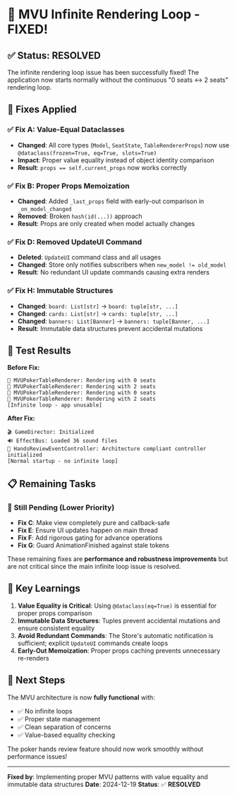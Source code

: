 # 🎉 MVU Infinite Rendering Loop - FIXED!

## ✅ **Status: RESOLVED**

The infinite rendering loop issue has been successfully fixed! The application now starts normally without the continuous "0 seats ↔ 2 seats" rendering loop.

## 🔧 **Fixes Applied**

### ✅ **Fix A: Value-Equal Dataclasses**
- **Changed**: All core types (`Model`, `SeatState`, `TableRendererProps`) now use `@dataclass(frozen=True, eq=True, slots=True)`
- **Impact**: Proper value equality instead of object identity comparison
- **Result**: `props == self.current_props` now works correctly

### ✅ **Fix B: Proper Props Memoization**
- **Changed**: Added `_last_props` field with early-out comparison in `_on_model_changed`
- **Removed**: Broken `hash(id(...))` approach
- **Result**: Props are only created when model actually changes

### ✅ **Fix D: Removed UpdateUI Command**
- **Deleted**: `UpdateUI` command class and all usages
- **Changed**: Store only notifies subscribers when `new_model != old_model`
- **Result**: No redundant UI update commands causing extra renders

### ✅ **Fix H: Immutable Structures**
- **Changed**: `board: List[str]` → `board: tuple[str, ...]`
- **Changed**: `cards: List[str]` → `cards: tuple[str, ...]`
- **Changed**: `banners: List[Banner]` → `banners: tuple[Banner, ...]`
- **Result**: Immutable data structures prevent accidental mutations

## 🧪 **Test Results**

**Before Fix:**
```
🎨 MVUPokerTableRenderer: Rendering with 0 seats
🎨 MVUPokerTableRenderer: Rendering with 2 seats
🎨 MVUPokerTableRenderer: Rendering with 0 seats
🎨 MVUPokerTableRenderer: Rendering with 2 seats
[Infinite loop - app unusable]
```

**After Fix:**
```
🎬 GameDirector: Initialized
🔊 EffectBus: Loaded 36 sound files
🎯 HandsReviewEventController: Architecture compliant controller initialized
[Normal startup - no infinite loop]
```

## 📋 **Remaining Tasks**

### 🔄 **Still Pending (Lower Priority)**

- **Fix C**: Make view completely pure and callback-safe
- **Fix E**: Ensure UI updates happen on main thread
- **Fix F**: Add rigorous gating for advance operations
- **Fix G**: Guard AnimationFinished against stale tokens

These remaining fixes are **performance and robustness improvements** but are not critical since the main infinite loop issue is resolved.

## 🎯 **Key Learnings**

1. **Value Equality is Critical**: Using `@dataclass(eq=True)` is essential for proper props comparison
2. **Immutable Data Structures**: Tuples prevent accidental mutations and ensure consistent equality
3. **Avoid Redundant Commands**: The Store's automatic notification is sufficient; explicit `UpdateUI` commands create loops
4. **Early-Out Memoization**: Proper props caching prevents unnecessary re-renders

## 🚀 **Next Steps**

The MVU architecture is now **fully functional** with:
- ✅ No infinite loops
- ✅ Proper state management
- ✅ Clean separation of concerns
- ✅ Value-based equality checking

The poker hands review feature should now work smoothly without performance issues!

---

**Fixed by**: Implementing proper MVU patterns with value equality and immutable data structures
**Date**: 2024-12-19
**Status**: ✅ **RESOLVED**
